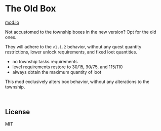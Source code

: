 # The Old Box

[mod.io](https://mod.io/g/melvoridle/m/the-old-box)

Not accustomed to the township boxes in the new version? Opt for the old ones.

They will adhere to the `v1.1.2` behavior, without any quest quantity restrictions, lower unlock requirements, and fixed loot quantities.

- no township tasks requirements
- level requirements restore to 30/15, 90/75, and 115/110
- always obtain the maximum quantity of loot

This mod exclusively alters box behavior, without any alterations to the township.

<br>

## License

MIT
